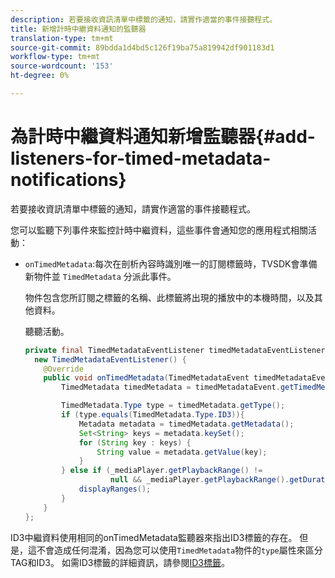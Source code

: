```yaml
---
description: 若要接收資訊清單中標籤的通知，請實作適當的事件接聽程式。
title: 新增計時中繼資料通知的監聽器
translation-type: tm+mt
source-git-commit: 89bdda1d4bd5c126f19ba75a819942df901183d1
workflow-type: tm+mt
source-wordcount: '153'
ht-degree: 0%

---
```



# 為計時中繼資料通知新增監聽器{#add-listeners-for-timed-metadata-notifications}

若要接收資訊清單中標籤的通知，請實作適當的事件接聽程式。

您可以監聽下列事件來監控計時中繼資料，這些事件會通知您的應用程式相關活動：

* `onTimedMetadata`:每次在剖析內容時識別唯一的訂閱標籤時，TVSDK會準備新物件並 `TimedMetadata` 分派此事件。

   物件包含您所訂閱之標籤的名稱、此標籤將出現的播放中的本機時間，以及其他資料。

   聽聽活動。

   ```java
   private final TimedMetadataEventListener timedMetadataEventListener =  
     new TimedMetadataEventListener() { 
       @Override 
       public void onTimedMetadata(TimedMetadataEvent timedMetadataEvent) { 
           TimedMetadata timedMetadata = timedMetadataEvent.getTimedMetadata(); 
   
           TimedMetadata.Type type = timedMetadata.getType(); 
           if (type.equals(TimedMetadata.Type.ID3)){ 
               Metadata metadata = timedMetadata.getMetadata(); 
               Set<String> keys = metadata.keySet(); 
               for (String key : keys) { 
                   String value = metadata.getValue(key); 
               } 
           } else if (_mediaPlayer.getPlaybackRange() !=  
                      null && _mediaPlayer.getPlaybackRange().getDuration() > 0) { 
               displayRanges(); 
           } 
       } 
   }; 
   ```

ID3中繼資料使用相同的onTimedMetadata監聽器來指出ID3標籤的存在。 但是，這不會造成任何混淆，因為您可以使用`TimedMetadata`物件的`type`屬性來區分TAG和ID3。 如需ID3標籤的詳細資訊，請參閱[ID3標籤](../../../tvsdk-1.4-for-android/notification-system/android-1.4-id3-metadata-retrieve.md)。
